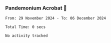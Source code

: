### Pandemonium Acrobat 🤸

<!--START_SECTION:waka-->

```all_time
From: 29 November 2024 - To: 06 December 2024

Total Time: 0 secs

No activity tracked
```

<!--END_SECTION:waka-->

